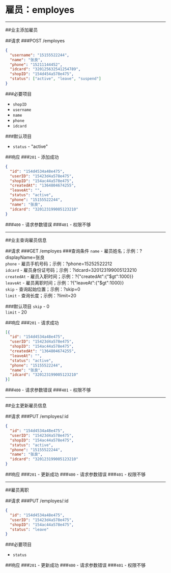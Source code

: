# 雇员：employes
***
##业主添加雇员

##请求
###POST /employes

```json
{
  "username": "15155522244",
  "name": "张良",
  "phone": "15211144452",
  "idcard": "320125632541254789",
  "shopID": "154d454a578e475",
  "status": ["active", "leave", "suspend"]
}
```
###必要项目
* `shopID`  
* `username`  
* `name`  
* `phone`  
* `idcard`  

###默认项目
* `status` - "active"


##响应
###`201` - 添加成功
```json
{
  "id": "154d4534a48e475",
  "userID": "15423d4a578e475",
  "shopID": "154ac44a578e475",
  "createdAt": "1364804674255",
  "leaveAt": "",
  "status": "active",
  "phone": "15155522244",
  "name": "张良",
  "idcard": "320123199005123210"
}
```
###`400` - 请求参数错误
###`401` - 权限不够
***


##业主查询雇员信息

##请求
###GET /employes
###查询条件
`name` - 雇员姓名；示例：?displayName=张良  
`phone` - 雇员手机号码；示例：?phone=15252522212  
`idcard` - 雇员身份证号码；示例：?idcard=320123199005123210  
`createdAt` - 雇员入职时间；示例：?{"createdAt":{"$gt":1000}}  
`leaveAt` - 雇员离职时间；示例：?{"leaveAt":{"$gt":1000}}  
`skip` - 查询起始位置；示例：?skip=0  
`limit` - 查询长度；示例：?limit=20  

###默认项目
`skip` - 0  
`limit` - 20  


##响应
###`201` - 请求成功
```json
[{
  "id": "154d4534a48e475",
  "userID": "15423d4a578e475",
  "shopID": "154ac44a578e475",
  "createdAt": "1364804674255",
  "leaveAt": "",
  "status": "active",
  "phone": "15155522244",
  "name": "张良",
  "idcard": "320123199005123210"
}]
```
###`400` - 请求参数错误
###`401` - 权限不够
***


##业主更新雇员信息

##请求
###PUT /employes/:id

```json
{
  "id": "154d4534a48e475",
  "userID": "15423d4a578e475",
  "shopID": "154ac44a578e475",
  "status": "active",
  "phone": "15155522244",
  "name": "张良",
  "idcard": "320123199005123210"
}
```


##响应
###`201` - 更新成功
###`400` - 请求参数错误
###`401` - 权限不够
***


##雇员离职

##请求
###PUT /employes/:id

```json
{
  "id": "154d4534a48e475",
  "userID": "15423d4a578e475",
  "shopID": "154ac44a578e475",
  "status": "leave"
}
```
###必要项目
* `status`  


##响应
###`201` - 更新成功
###`400` - 请求参数错误
###`401` - 权限不够
